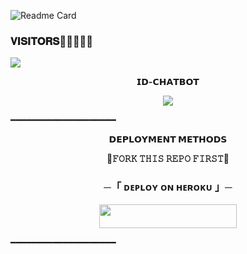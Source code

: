 ![Readme Card](https://github-readme-stats.vercel.app/api/pin/?username=DAXXSIR&repo=IDCHATBOT&theme=flag-india)

### 𝐕𝐈𝐒𝐈𝐓𝐎𝐑𝐒🚫🚫🚫🚫🚫

<!--
**DAXXSIR/DAXXSIR** is a ✨ _special_ ✨ repository because its `README.md` (this file) appears on your GitHub profile.


<p align="center">
    <b>ᴠɪsɪᴛᴏʀs</b><br>
 -->    <img align="middle" src="https://profile-counter.glitch.me/DAXXSIR/count.svg" />
</p>

<p align="center">
<b>𝗜𝗗-𝗖𝗛𝗔𝗧𝗕𝗢𝗧 </b>
</p>


<p align="center">
  <img src="https://te.legra.ph/file/280de835bfe617deb9b6a.jpg">
</p>
  ━━━━━━━━━━━━━━━━━━━━

<p align="center">
<b>𝗗𝗘𝗣𝗟𝗢𝗬𝗠𝗘𝗡𝗧 𝗠𝗘𝗧𝗛𝗢𝗗𝗦</b>
</p>
<p align="center">
<b>📍𝙵𝙾𝚁𝙺 𝚃𝙷𝙸𝚂 𝚁𝙴𝙿𝙾 𝙵𝙸𝚁𝚂𝚃📍</b>
</p>
<h3 align="center">
    ─「 ᴅᴇᴩʟᴏʏ ᴏɴ ʜᴇʀᴏᴋᴜ 」─
</h3>

<p align="center"><a href="https://dashboard.heroku.com/new?template=https://github.com/DAXXSIR/IDCHATBOT"> <img src="https://img.shields.io/badge/Deploy%20On%20Heroku-dark?style=for-the-badge&logo=heroku" width="220" height="38.45"/></a></p>

  ━━━━━━━━━━━━━━━━━━━━
